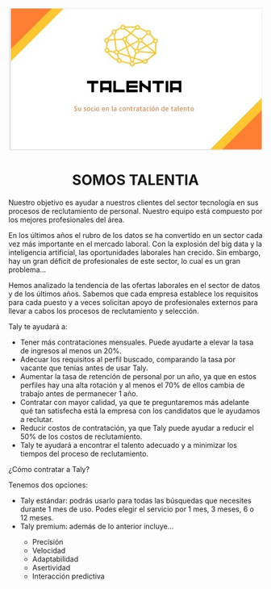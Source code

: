 <p align="center">
  <img src="WhatsApp Image 2023-04-10 at 1.51.00 AM.jpeg" alt="Texto alternativo de la imagen">
</p>

  <!-- Texto principal -->
 ## <h1 align=center> **SOMOS TALENTIA** </h1>

  <p>Nuestro objetivo es ayudar a nuestros clientes del sector tecnología en sus procesos de reclutamiento de personal. Nuestro equipo está compuesto por los mejores profesionales del área.</p>
  <p>En los últimos años el rubro de los datos se ha convertido en un sector cada vez más importante en el mercado laboral. Con la explosión del big data y la inteligencia artificial, las oportunidades laborales han crecido. Sin embargo, hay un gran déficit de profesionales de este sector, lo cual es un gran problema…</p>
  <p>Hemos analizado la tendencia de las ofertas laborales en el sector de datos y de los últimos años. Sabemos que cada empresa establece los requisitos para cada puesto y a veces solicitan apoyo de profesionales externos para llevar a cabos los procesos de reclutamiento y selección.</p>
  <p>Taly te ayudará a:</p>
  <ul>
    <li>Tener más contrataciones mensuales. Puede ayudarte a elevar la tasa de ingresos al menos un 20%.</li>
    <li>Adecuar los requisitos al perfil buscado, comparando la tasa por vacante que tenías antes de usar Taly.</li>
    <li>Aumentar la tasa de retención de personal por un año, ya que en estos perfiles hay una alta rotación y al menos el 70% de ellos cambia de trabajo antes de permanecer 1 año.</li>
    <li>Contratar con mayor calidad, ya que te preguntaremos más adelante qué tan satisfecha está la empresa con los candidatos que le ayudamos a reclutar.</li>
    <li>Reducir costos de contratación, ya que Taly puede ayudar a reducir el 50% de los costos de reclutamiento.</li>
    <li>Taly te ayudará a encontrar el talento adecuado y a minimizar los tiempos del proceso de reclutamiento.</li>
  </ul>
  <p>¿Cómo contratar a Taly?</p>
  <p>Tenemos dos opciones:</p>
  <ul>
    <li>Taly estándar: podrás usarlo para todas las búsquedas que necesites durante 1 mes de uso. Podes elegir el servicio por 1 mes, 3 meses, 6 o 12 meses.</li>
    <li>Taly premium: además de lo anterior incluye…</li>
    <ul>
      <li>Precisión</li>
      <li>Velocidad</li>
      <li>Adaptabilidad</li>
      <li>Asertividad</li>
      <li>Interacción predictiva</li>
    </ul>
  </ul>
</body>

